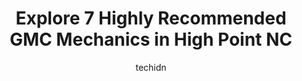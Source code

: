 ---
layout: ampstory
image: https://images.unsplash.com/photo-1555428691-388bb2e62bbb?ixlib=rb-4.0.3&ixid=MnwxMjA3fDB8MHxwaG90by1wYWdlfHx8fGVufDB8fHx8&auto=format&fit=crop&w=640&h=853&q=80
author: techidn
featured: false
description: For top-quality automotive repairs and maintenance, visit the 7 best GMC Mechanic in High Point NC, USA. Their reputation for excellence and their dedication to customer satisfaction make th
title: Explore 7 Highly Recommended GMC Mechanics in High Point NC
cover:
   title: Explore 7 Highly Recommended GMC Mechanics in High Point NC
   subtitle: Rickpate
   background: https://images.unsplash.com/photo-1555428691-388bb2e62bbb?ixlib=rb-4.0.3&ixid=MnwxMjA3fDB8MHxwaG90by1wYWdlfHx8fGVufDB8fHx8&auto=format&fit=crop&w=640&h=853&q=80

pages: 
 - layout: thirds
   top: <h1>#1 Newtons Car Care</h1>
   bottom: "<p>5 Stars! - Excellent place and service, professional, courteous, and knowledgeable.I had car trouble on I-85 headed to Charlotte and had to pull off on exit 108.  I calle</p>"
   background: https://www.knot35.com/toplist/wp-content/uploads/2023/06/best-gmc-mechanic-1-in-high-point-nc-1685834997.jpeg
   backgroundblur: true
 - layout: thirds
   top: <h1>#2 Precision Tune Auto Care</h1>
   bottom: "<p>2610 S Main St, High Point, NC 27263, United States</p>"
   background: https://www.knot35.com/toplist/wp-content/uploads/2023/06/best-gmc-mechanic-2-in-high-point-nc-1685834997.jpeg
   cta:
      link: https://www.knot35.com/toplist/explore-7-highly-recommended-gmc-mechanics-in-high-point-nc/
      text: Explore 7 Highly Recommended GMC Mechanics in High Point NC
 - layout: thirds
   top: <h1>#3 Beamer Tire & Auto Repair High Point</h1>
   bottom: "<p>245 E Parris Ave, High Point, NC 27262, United States</p>"
   background: https://www.knot35.com/toplist/wp-content/uploads/2023/06/best-gmc-mechanic-3-in-high-point-nc-1685834998.png
   cta:
      link: https://www.knot35.com/toplist/explore-7-highly-recommended-gmc-mechanics-in-high-point-nc/
      text: Explore 7 Highly Recommended GMC Mechanics in High Point NC
 - layout: thirds
   top: <h1>#4 Vann York Cadillac Certified Service Department</h1>
   bottom: "<p>321 Eastchester Dr, High Point, NC 27262, United States</p>"
   background: https://images.unsplash.com/photo-1540457036297-448b6b99e91c?ixlib=rb-4.0.3&ixid=MnwxMjA3fDB8MHxwaG90by1wYWdlfHx8fGVufDB8fHx8&auto=format&fit=crop&w=640&h=853&q=80
   cta:
      link: https://www.knot35.com/toplist/explore-7-highly-recommended-gmc-mechanics-in-high-point-nc/
      text: Explore 7 Highly Recommended GMC Mechanics in High Point NC
 - layout: thirds
   top: <h1>#5 Porters Automotive & Tire</h1>
   bottom: "<p>2849 S Main St, High Point, NC 27263, United States</p>"
   background: https://images.unsplash.com/photo-1567360425618-1594206637d2?ixlib=rb-4.0.3&ixid=MnwxMjA3fDB8MHxwaG90by1wYWdlfHx8fGVufDB8fHx8&auto=format&fit=crop&w=640&h=853&q=80
   cta:
      link: https://www.knot35.com/toplist/explore-7-highly-recommended-gmc-mechanics-in-high-point-nc/
      text: Explore 7 Highly Recommended GMC Mechanics in High Point NC
 - layout: thirds
   top: <h1>#6 Ramirez Automotive Llc</h1>
   bottom: "<p>3004 S Main St, High Point, NC 27263, United States</p>"
   background: https://images.unsplash.com/photo-1522441815192-d9f04eb0615c?ixlib=rb-4.0.3&ixid=MnwxMjA3fDB8MHxwaG90by1wYWdlfHx8fGVufDB8fHx8&auto=format&fit=crop&w=640&h=853&q=80
   cta:
      link: https://www.knot35.com/toplist/explore-7-highly-recommended-gmc-mechanics-in-high-point-nc/
      text: Explore 7 Highly Recommended GMC Mechanics in High Point NC
 - layout: thirds
   top: <h1>#7 Brentwood Service Center</h1>
   bottom: "<p>1925 Brentwood St, High Point, NC 27260, United States</p>"
   background: https://images.unsplash.com/photo-1597773150796-e5c14ebecbf5?ixlib=rb-4.0.3&ixid=MnwxMjA3fDB8MHxwaG90by1wYWdlfHx8fGVufDB8fHx8&auto=format&fit=crop&w=640&h=853&q=80
   cta:
      link: https://www.knot35.com/toplist/explore-7-highly-recommended-gmc-mechanics-in-high-point-nc/
      text: Explore 7 Highly Recommended GMC Mechanics in High Point NC
 - layout: thirds
   middle: Continue reading...
   background: https://images.unsplash.com/photo-1518640467707-6811f4a6ab73?ixlib=rb-4.0.3&ixid=MnwxMjA3fDB8MHxwaG90by1wYWdlfHx8fGVufDB8fHx8&auto=format&fit=crop&w=640&h=853&q=80
   cta:
      link: https://www.knot35.com/toplist/explore-7-highly-recommended-gmc-mechanics-in-high-point-nc/
      text: Explore 7 Highly Recommended GMC Mechanics in High Point NC
      
---